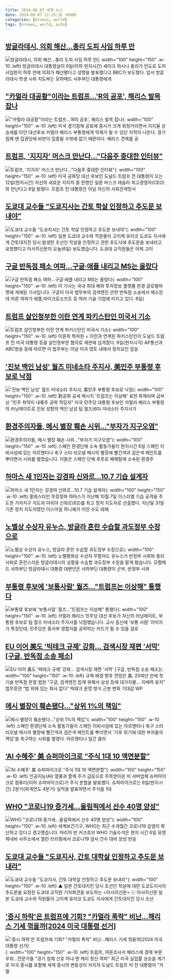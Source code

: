 ```yaml
---
title: 2024.08.07 세계 뉴스
date: 2024-08-07 12:25:16 +0900
categories: [krnews, world]
tags: [krnews, world, auto]
---
```

## [방글라데시, 의회 해산…총리 도피 사임 하루 만](https://n.news.naver.com/mnews/article/008/0005073821)

![방글라데시, 의회 해산…총리 도피 사임 하루 만](https://mimgnews.pstatic.net/image/origin/008/2024/08/06/5073821.jpg?type=nf220_150){: width="100" height="150" .w-10 .left}
방글라데시 대통령실이 6일(이하 현지시간) 셰이크 하시나 총리가 인도로 도피 사임한지 하루 만에 의회가 해산됐다고 성명을 발표했다고 BBC가 보도했다. 앞서 방글라데시 학생 시위 지도부는 모하메드 샤후부딘 대통령에게

## ["카멀라 대공황"이라는 트럼프…'R의 공포', 해리스 발목 잡나](https://n.news.naver.com/mnews/article/008/0005073508)

!["카멀라 대공황"이라는 트럼프…'R의 공포', 해리스 발목 잡나](https://mimgnews.pstatic.net/image/origin/008/2024/08/06/5073508.jpg?type=nf220_150){: width="100" height="150" .w-10 .left}
미국 경기침체 공포에 증시가 크게 휘청거리면서 지지율 상승세를 타던 대선후보 카멀라 해리스 부통령에게 악재가 될 수 있단 지적이 나온다. 경기 침체 땐 집권당에 비판이 집중될 수밖에 없기 때문이다. 해리스 견제를 궁

## [트럼프, '지지자' 머스크 만난다…"다음주 중대한 인터뷰"](https://n.news.naver.com/mnews/article/001/0014860329)

![트럼프, '지지자' 머스크 만난다…"다음주 중대한 인터뷰"](https://mimgnews.pstatic.net/image/origin/001/2024/08/07/14860329.jpg?type=nf220_150){: width="100" height="150" .w-10 .left}
미국 공화당 대선 후보인 도널드 트럼프 전 대통령이 오는 12일(현지시간) 자신의 새로운 지지자 중 한명인 일론 머스크 테슬라 최고경영자(CEO)와 만난다고 6일 밝혔다. 트럼프 전 대통령은 이날 자신의 사회관계망서

## [도쿄대 교수들 “도쿄지사는 간토 학살 인정하고 추도문 보내야”](https://n.news.naver.com/mnews/article/056/0011775899)

![도쿄대 교수들 “도쿄지사는 간토 학살 인정하고 추도문 보내야”](https://mimgnews.pstatic.net/image/origin/056/2024/08/06/11775899.jpg?type=nf220_150){: width="100" height="150" .w-10 .left}
일본 도쿄대 교수와 직원들이 고이케 유리코 도쿄도 지사에게 간토대지진 당시 발생한 조선인 학살을 인정하고 관련 추도식에 추도문을 보내라고 요청했다고 아사히신문이 오늘(6일) 보도했습니다. 도쿄대 교직원들은 어제 고이

## [구글 반독점 패소 여파…구글·애플 내리고 MS는 올랐다](https://n.news.naver.com/mnews/article/015/0005018900)

![구글 반독점 패소 여파…구글·애플 내리고 MS는 올랐다](https://mimgnews.pstatic.net/image/origin/015/2024/08/06/5018900.jpg?type=nf220_150){: width="100" height="150" .w-10 .left}
이 기사는 국내 최대 해외 투자정보 플랫폼 한경 글로벌마켓에 게재된 기사입니다. 구글이 미국 법무부의 검색엔진 관련 반독점 소송에서 패소한데 따른 여파가 애플,마이크로소프트 등 여러 기술 기업에 미치고 있다. 6일(

## [트럼프 살인청부한 이란 연계 파키스탄인 미국서 기소](https://n.news.naver.com/mnews/article/003/0012713991)

![트럼프 살인청부한 이란 연계 파키스탄인 미국서 기소](https://mimgnews.pstatic.net/image/origin/003/2024/08/07/12713991.jpg?type=nf220_150){: width="100" height="150" .w-10 .left}
이윤희 특파원 = 이란과 연계된 파키스탄인이 도널드 트럼프 전 미국 대통령 등을 살인청부한 혐의로 재판에 넘겨졌다. 6일(현지시각) AP통신과 ABC방송 등에 따르면 미 법무부는 이날 미국 영토 내에서 정치요인 암살

## ['진보 백인 남성' 월즈 미네소타 주지사, 美민주 부통령 후보로 낙점](https://n.news.naver.com/mnews/article/586/0000084321)

!['진보 백인 남성' 월즈 미네소타 주지사, 美민주 부통령 후보로 낙점](https://mimgnews.pstatic.net/image/origin/586/2024/08/07/84321.jpg?type=nf220_150){: width="100" height="150" .w-10 .left}
對공화 공세 메시지 '트럼프는 이상해' 표현 화제되며 급부상 "민주 취약지 내륙주 공략 적임자" 미국 민주당 대통령 후보인 카멀라 해리스 부통령의 러닝메이트로 진보 성향의 백인 남성 팀 월즈(60) 미네소타 주지사가

## [환경주의자들, 메시 별장 훼손 시위…"부자가 지구오염"](https://n.news.naver.com/mnews/article/422/0000675131)

![환경주의자들, 메시 별장 훼손 시위…"부자가 지구오염"](https://mimgnews.pstatic.net/image/origin/422/2024/08/07/675131.jpg?type=nf220_150){: width="100" height="150" .w-10 .left}
스페인 환경단체 소속 활동가들이 현지시간 6일 스페인 이비사섬에 있는 아르헨티나 축구 스타 리오넬 메시의 별장에 빨간색과 검은색 페인트를 뿌리면서 시위를 벌였습니다. 이들은 스페인 단체 후투로 베헤탈에 소속된 환경주

## [하마스 새 1인자는 강경파 신와르…10.7 기습 설계자](https://n.news.naver.com/mnews/article/079/0003925395)

![하마스 새 1인자는 강경파 신와르…10.7 기습 설계자](https://mimgnews.pstatic.net/image/origin/079/2024/08/07/3925395.jpg?type=nf220_150){: width="100" height="150" .w-10 .left}
팔레스타인 무장정파 하마스가 지난해 10월 7일 이스라엘 기습 공격을 주도한 가자지구 지도자 야히야 신와르(62)를 최고 정치 지도자로 선출했다. 지난달 31일 기존 정치 지도자였던 이스마일 하니예가 이란 수도 테헤

## [노벨상 수상자 유누스, 방글라 혼란 수습할 과도정부 수장으로](https://n.news.naver.com/mnews/article/056/0011776360)

![노벨상 수상자 유누스, 방글라 혼란 수습할 과도정부 수장으로](https://mimgnews.pstatic.net/image/origin/056/2024/08/07/11776360.jpg?type=nf220_150){: width="100" height="150" .w-10 .left}
노벨평화상 수상자 무함마드 유누스가 반정부 시위와 총리 사퇴로 혼란스러운 방글라데시의 상황을 수습할 과도정부 수장을 맡게 됐습니다. 모함메드 샤하부딘 방글라데시 대통령 대변인은 샤하부딘 대통령이 군부, 반정부 시위

## [부통령 후보에 '보통사람' 월즈…"트럼프는 이상해" 통했다](https://n.news.naver.com/mnews/article/437/0000405070)

![부통령 후보에 '보통사람' 월즈…"트럼프는 이상해" 통했다](https://mimgnews.pstatic.net/image/origin/437/2024/08/07/405070.jpg?type=nf220_150){: width="100" height="150" .w-10 .left}
카멀라 해리스 민주당 대선 후보가 자신의 러닝메이트, 부통령 후보로 팀 월즈 미네소타 주지사를 낙점했습니다. 교사 출신에 '보통 사람' 이미지가 특징인데, 민주당은 중서부 경합지를 공략하는 카드가 될 수 있을 걸로

## [EU 이어 美도 ‘빅테크 규제’ 강화… 검색시장 재편 ‘서막’ [구글, 반독점 소송 패소]](https://n.news.naver.com/mnews/article/022/0003957698)

![EU 이어 美도 ‘빅테크 규제’ 강화… 검색시장 재편 ‘서막’ [구글, 반독점 소송 패소]](https://mimgnews.pstatic.net/image/origin/022/2024/08/06/3957698.jpg?type=nf220_150){: width="100" height="150" .w-10 .left}
규제 배경·향후 전망은 美, 20여년 만에 첫 기술 반독점 판결 법원 “구글, 검색엔진 탑재 위해서 삼성 등에 대가지불… 지배력 유지” 법무장관 “법 위에 있는 회사 없다” 빅테크 운영 방식 근본 변화 기대감 WP

## [메시 별장이 훼손됐다…"상위 1%의 책임"](https://n.news.naver.com/mnews/article/215/0001174174)

![메시 별장이 훼손됐다…"상위 1%의 책임"](https://mimgnews.pstatic.net/image/origin/215/2024/08/07/1174174.jpg?type=nf220_150){: width="100" height="150" .w-10 .left}
스페인 환경단체 소속 활동가들이 스페인 이비사섬에 있는 아르헨티나 축구 스타 리오넬 메시의 별장에 빨간색과 검은색 페인트를 뿌리면서 '기후 위기에 대한 부자들의 책임'을 촉구하는 시위를 벌였다. 아르헨티나 일간 클라

## [‘AI 수혜주’ 美 슈퍼마이크로 “주식 1대 10 액면분할”](https://n.news.naver.com/mnews/article/016/0002346341)

![‘AI 수혜주’ 美 슈퍼마이크로 “주식 1대 10 액면분할”](https://mimgnews.pstatic.net/image/origin/016/2024/08/07/2346341.jpg?type=nf220_150){: width="100" height="150" .w-10 .left}
인공지능(AI) 열풍과 함께 주가 급등으로 주목받아온 미 서버업체 슈퍼마이크로 컴퓨터(이하 슈퍼마이크로)가 주식 분할을 발표했다. 슈퍼마이크로는 6일(현지시간) 2분기(회계연도 4분기) 실적을 발표하면서 주식을 1대

## [WHO "코로나19 증가세...올림픽에서 선수 40명 양성"](https://n.news.naver.com/mnews/article/052/0002071042)

![WHO "코로나19 증가세...올림픽에서 선수 40명 양성"](https://mimgnews.pstatic.net/image/origin/052/2024/08/07/2071042.jpg?type=nf220_150){: width="100" height="150" .w-10 .left}
세계보건기구, WHO는 최근 수개월간 코로나19 감염이 확산하고 있다고 경고했습니다. 마리아 반 커크호브 WHO 기술수석은 현지 시간 6일 유엔 제네바 사무소에서 열린 브리핑에서 코로나19 검사 건수 대비 양성 반응

## [도쿄대 교수들 "도쿄지사, 간토 대학살 인정하고 추도문 보내라"](https://n.news.naver.com/mnews/article/047/0002442134)

![도쿄대 교수들 "도쿄지사, 간토 대학살 인정하고 추도문 보내라"](https://mimgnews.pstatic.net/image/origin/047/2024/08/06/2442134.jpg?type=nf220_150){: width="100" height="150" .w-10 .left}
▲ 일본 간토대지진 당시 조선인 학살에 대한 도쿄도지사의 추도문을 요청한 도쿄대 교직원 기자회견을 보도하는 <아사히신문> ⓒ 아사히신문 일본 도쿄대 교수와 직원들이 고이케 유리코 도쿄도 지사에게 간토대지진 당시 조선

## ['증시 하락'은 트럼프에 기회? "카멀라 폭락" 비난…해리스 기세 꺾을까[2024 미국 대통령 선거]](https://n.news.naver.com/mnews/article/002/0002344729)

!['증시 하락'은 트럼프에 기회? "카멀라 폭락" 비난…해리스 기세 꺾을까[2024 미국 대통령 선거]](https://mimgnews.pstatic.net/image/origin/002/2024/08/06/2344729.jpg?type=nf220_150){: width="100" height="150" .w-10 .left}
트럼프, 여론조사서 해리스에 경제 부문 우위…전문가들 "경기 침체 신호 아냐·엔 캐리 청산 여파" 최근 미국 실업률 상승을 계기로 미국 증시를 포함해 세계 증시의 변동성이 커지자 도널드 트럼프 미 전 대통령이 "카멀

